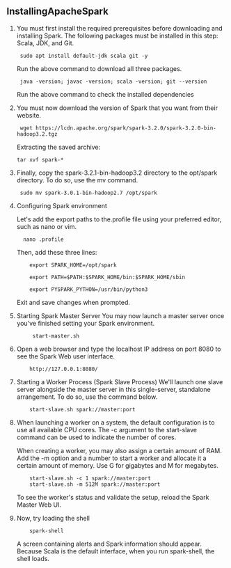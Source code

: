 ## InstallingApacheSpark

   1) You must first install the required prerequisites before downloading and installing Spark. 
      The following packages must be installed in this step: Scala, JDK, and Git.
      
           sudo apt install default-jdk scala git -y 
           
       Run the above command to download all three packages.
        
           java -version; javac -version; scala -version; git --version
           
        Run the above command to check the installed dependencies
        
   2) You must now download the version of Spark that you want from their website.
     
           wget https://lcdn.apache.org/spark/spark-3.2.0/spark-3.2.0-bin-hadoop3.2.tgz
          
        Extracting the saved archive:
          
          tar xvf spark-*
          
   3) Finally, copy the spark-3.2.1-bin-hadoop3.2 directory to the opt/spark directory. To do so, use the mv command.
    
           sudo mv spark-3.0.1-bin-hadoop2.7 /opt/spark
           
           
   4) Configuring Spark environment
   
      Let's add the export paths to the.profile file using your preferred editor, such as nano or vim.
         
            nano .profile
            
        Then, add these three lines:

              export SPARK_HOME=/opt/spark

              export PATH=$PATH:$SPARK_HOME/bin:$SPARK_HOME/sbin

              export PYSPARK_PYTHON=/usr/bin/python3

         Exit and save changes when prompted.
         
   5) Starting Spark Master Server
        You may now launch a master server once you've finished setting your Spark environment.
        
               start-master.sh
               
   6) Open a web browser and type the localhost IP address on port 8080 to see the Spark Web user interface.
    
              http://127.0.0.1:8080/
              
              
   7) Starting a Worker Process (Spark Slave Process)
        We'll launch one slave server alongside the master server in this single-server, standalone arrangement.
        To do so, use the command below.
        
              start-slave.sh spark://master:port
              
   8) When launching a worker on a system, the default configuration is to use all available CPU cores. The -c argument to the start-slave command can be used to indicate the number of cores.
   
        When creating a worker, you may also assign a certain amount of RAM.
        Add the -m option and a number to start a worker and allocate it a certain amount of memory. Use G for gigabytes and M for megabytes.
        
              start-slave.sh -c 1 spark://master:port
              start-slave.sh -m 512M spark://master:port
              
       To see the worker's status and validate the setup, reload the Spark Master Web UI.
       
   9) Now, try loading the shell
           
              spark-shell
 
         A screen containing alerts and Spark information should appear. Because Scala is the default interface, when you run spark-shell, the shell loads.
         
         
           
           
           
           
           
           
           
           
           
